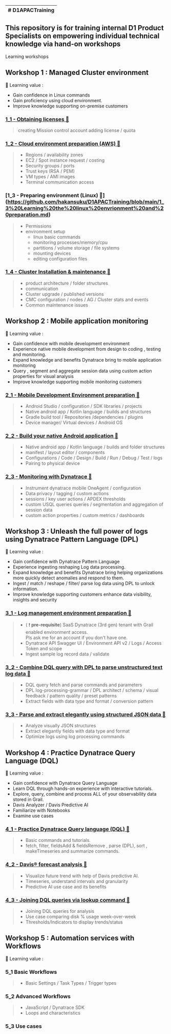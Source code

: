 | # D1APACTraining |
| --- |
 ## This repository is for training internal D1 Product Specialists on empowering individual technical knowledge via hand-on workshops 

Learning workshops 

## Workshop 1 : Managed Cluster environment

:blue_book: Learning value : 
 - Gain confidence in Linux commands 
 - Gain proficiency using cloud environment. 
 - Improve knowledge supporting on-premise customers 

  ### [1_1 - Obtaining licenses :link: ](https://github.com/hakansuku/D1APACTraining/blob/main/1_1%20Obtain%20Dynatrace%20License.md)
  
  > creating Mission control account
  > adding license / quota

  ### [1_2 - Cloud environment preparation (AWS) :link:](https://github.com/hakansuku/D1APACTraining/blob/main/1_2%20Cloud%20environment%20preparation.md)
  
  > - Regions / availability zones
  > - EC2 / Spot instance request / costing
  > - Security groups / ports 
  > - Trust keys (RSA / PEM)
  > - VM types / AMI images
  > - Terminal communication access

  ### [1_3 - Preparing environment (Linux) :link:] (https://github.com/hakansuku/D1APACTraining/blob/main/1_3%20Learning%20the%20linux%20envrionment%20and%20preparation.md)
  > - Permissions
  > - environment setup
  >   - linux basic commands 
  >   - monitoring processes/memory/cpu 
  >   - partitions / volume storage / file systems
  >   - mounting devices
  >   - editing configuration files

  ### [1_4 - Cluster Installation & maintenance :link: ](https://github.com/hakansuku/D1APACTraining/blob/main/1_4%20Cluster_Installation_maintenance.md)
  > - product architecture / folder structures
  > - communication 
  > - Cluster upgrade / published versions
  > - CMC configuration / nodes / AG / Cluster stats and events
  > - Common maintenance issues

## Workshop 2 : Mobile application monitoring

:blue_book: Learning value : 
 - Gain confidence with mobile development environment
 - Experience native mobile development from design to coding , testing and monitoring.
 - Expand knowledge and benefits Dynatrace bring to mobile application monitoring
 - Query , segment and aggregate session data using custom action properties for visual analysis
 - Improve knowledge supporting mobile monitoring customers

  ### [2_1 - Mobile Development Environment preparation :link: ](https://github.com/hakansuku/D1APACTraining/blob/main/2_1%20Mobile%20Development%20Environment%20preparatio.md)
  > - Android Studio / configuration / SDK libraries / projects
  > - Native android app / Kotlin language / builds and structures
  > - Gradle build tool / Repositories /dependencies / plugins
  > - Device manager/ Virtual devices / Android OS

  ### [2_2 - Build your native Android application :link: ](https://github.com/hakansuku/D1APACTraining/blob/main/2_2%20Build%20your%20native%20Android%20application.md)
  > - Native android app / Kotlin language / builds and folder structures
  > - manifest / layout editor / components
  > - Configurations / Code / Design / Build / Run / Debug / Test / logs
  > - Pairing to physical device 

  ### [2_3 - Monitoring with Dynatrace :link: ](https://github.com/hakansuku/D1APACTraining/blob/main/2_3%20Monitoring%20with%20Dynatrace.md)
  > - Instrument dynatrace mobile OneAgent / configuration
  > - Data privacy / tagging / custom actions
  > - sessions / key user actions / APDEX thresholds
  > - custom USQL queries queries / segmentation and aggregation of session data
  > - custom action properties / custom metrics / dashboards
 
## Workshop 3 : Unleash the full power of logs using Dynatrace Pattern Language (DPL)

:blue_book: Learning value : 
 - Gain confidence with Dynatrace Pattern Language 
 - Experience ingesting reshaping Log data processing.
 - Expand knowledge and benefits Dynatrace bring helping organizations more quickly detect anomalies and respond to them.
 - Ingest / match / reshape / filter/ parse log data using DPL to unlock information.
 - Improve knowledge supporting customers enhance data visibility, insights and security

### [3_1 - Log management environment preparation :link: ](https://github.com/hakansuku/D1APACTraining/blob/main/3_1%20Log%20management%20environment%20preparation.md)
  > - ( :exclamation: **pre-requisite**) SaaS Dynatrace (3rd gen) tenant with Grail enabled environment access.  
  >    Pls ask me for an account if you don't have one.
  > - Dynatrace API Swagger UI / Environment API v2 / Logs / Access Token and scope
  > - Ingest sample log record data / validate

### [3_2 - Combine DQL query with DPL to parse unstructured text log data :link: ](https://github.com/hakansuku/D1APACTraining/blob/main/3_2%20Combine%20DQL%20query%20with%20DPL%20to%20parse%20unstructured%20text%20log%20data.md)
  > - DQL query fetch and parse commands and parameters
  > - DPL log-processing-grammar / DPL architect / schema / visual feedback / pattern quality / preset patterns
  > - Extract fields with data type and format / conversion pattern

### [3_3 - Parse and extract elegantly using structured JSON data :link: ](https://github.com/hakansuku/D1APACTraining/blob/main/3_3%20Parse%20and%20extract%20elegantly%20using%20structured%20JSON%20data%20.md)
  > - Analyze visually JSON structures
  > - Extract elegantly fields with data type and format
  > - Optimize logs using log processing commands

## Workshop 4 : Practice Dynatrace Query Language (DQL)

:blue_book: Learning value : 
 - Gain confidence with Dynatrace Query Language 
 - Learn DQL through hands-on experience with interactive tutorials.
 - Explore, query, combine and process ALL of your observability data stored in Grail.
 - Davis Analyzer / Davis Predictive AI
 - Familiarize with Notebooks
 - Examine use cases

### [4_1 - Practice Dynatrace Query language (DQL) :link: ](https://github.com/hakansuku/D1APACTraining/blob/main/4_1%20Practice%20Dynatrace%20Query%20Language%20DQL.md)
 > - Basic commands and tutorials.
 > - fetch, filter, fieldsAdd & fieldsRemove , parse (DPL), sort , makeTimeseries and summarize commands.

### [4_2 - Davis® forecast analysis :link: ](https://github.com/hakansuku/D1APACTraining/blob/main/4_2%20Davis%C2%AE%20forecast%20analysis.md)
 > - Visualize future trend with help of Davis predictive AI.
 > - Timeseries, understand intervals and granularity
 > - Predictive AI use case and its benefits

### [4_3 - Joining DQL queries via lookup command :link: ](https://github.com/hakansuku/D1APACTraining/blob/main/4_3%20Joining%20DQL%20queries%20via%20lookup%20command.md)
 > - Joining DQL queries for analysis
 > - Use case comparing disk % usage week-over-week 
 > - Thresholds/Indicators to display trends/status

## Workshop 5 : Automation services with Workflows 
:blue_book: Learning value : 

### 5_1 Basic Workflows
 > - Basic Settings / Task Types / Trigger types

### 5_2 Advanced Workflows
 > - JavaScript / Dynatrace SDK
 > - Loops and characteristics

### 5_3 Use cases





